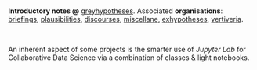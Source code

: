 <br>

**Introductory notes @** [greyhypotheses](https://greyhypotheses.github.io).  Associated **organisations**: [briefings](https://github.com/briefings), [plausibilities](https://github.com/plausibilities), [discourses](https://github.com/discourses), [miscellane](https://github.com/miscellane), [exhypotheses](https://github.com/exhypotheses), [vertiveria](https://github.com/vetiveria).

<br>

An inherent aspect of some projects is the smarter use of *Jupyter Lab* for Collaborative Data Science via a combination of classes & light notebooks.

<br>

<!--
**greyhypotheses/greyhypotheses** is a ✨ _special_ ✨ repository because its `README.md` (this file) appears on your GitHub profile.

Here are some ideas to get you started:

- Hello 👋
- 🔭 I’m currently working on ...
- 🌱 I’m currently learning ...
- 👯 I’m looking to collaborate on ...
- 🤔 I’m looking for help with ...
- 💬 Ask me about ...
- 📫 How to reach me: ...
- 😄 Pronouns: ...
- ⚡ Fun fact: ...
-->
